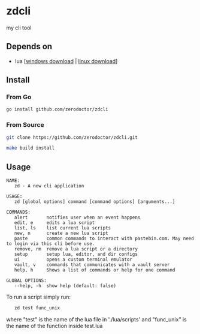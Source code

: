 # zdcli
my cli tool

## Depends on

- lua [[windows download](https://sourceforge.net/projects/luabinaries/files/5.4.2/Tools%20Executables/lua-5.4.2_Win64_bin.zip/download) | [linux download](https://sourceforge.net/projects/luabinaries/files/5.4.2/Tools%20Executables/lua-5.4.2_Linux54_64_bin.tar.gz/download)]

## Install 

### From Go

```sh
go install github.com/zerodoctor/zdcli
```

### From Source

```sh
git clone https://github.com/zerodoctor/zdcli.git
```

```sh
make build install
```

## Usage

```
NAME:
   zd - A new cli application

USAGE:
   zd [global options] command [command options] [arguments...]

COMMANDS:
   alert       notifies user when an event happens
   edit, e     edits a lua script
   list, ls    list current lua scripts
   new, n      create a new lua script
   paste       common commands to interact with pastebin.com. May need to login via this cli before use.
   remove, rm  remove a lua script or a directory
   setup       setup lua, editor, and dir configs
   ui          opens a custom terminal emulator
   vault, v    commands that communicates with a vault server
   help, h     Shows a list of commands or help for one command

GLOBAL OPTIONS:
   --help, -h  show help (default: false)
```
To run a script simply run:

```sh 
   zd test func_unix
```
where "test" is the name of the lua file in './lua/scripts' and "func_unix" is the name of the function inside test.lua
